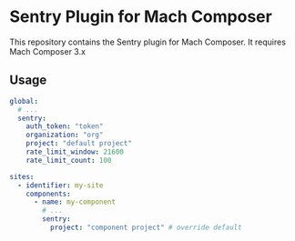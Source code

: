 # Sentry Plugin for Mach Composer 

This repository contains the Sentry plugin for Mach Composer. It requires Mach Composer 3.x


## Usage

```yaml
global:
  # ...
  sentry:
    auth_token: "token"
    organization: "org"
    project: "default project"
    rate_limit_window: 21600 
    rate_limit_count: 100

sites:
  - identifier: my-site
    components:
      - name: my-component
        # ...
        sentry:
          project: "component project" # override default
```
